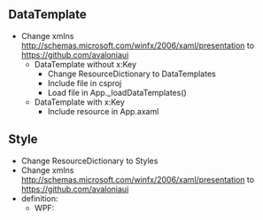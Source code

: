 ## DataTemplate
- Change xmlns http://schemas.microsoft.com/winfx/2006/xaml/presentation to https://github.com/avaloniaui
  - DataTemplate without x:Key
    - Change ResourceDictionary to DataTemplates
    - Include file in csproj <AvaloniaResource Include="Views\Layout\LeftContentV.axaml" />
    - Load file in App._loadDataTemplates()
  - DataTemplate with x:Key
    - Include resource in App.axaml <ResourceInclude Source="avares://MH.UI.AvaloniaUI/Resources/DataTemplates/IListItem.axaml"/>

## Style
- Change ResourceDictionary to Styles
- Change xmlns http://schemas.microsoft.com/winfx/2006/xaml/presentation to https://github.com/avaloniaui
- definition:
	- WPF: <Style x:Key="MH.S.IconTextBlockItemsControl" TargetType="{x:Type c:IconTextBlockItemsControl}">
	- Avalonia: <Style Selector="c|IconTextBlockItemsControl">
- Avalonia doesn't have style inheritance but ControlTheme have it
- include styles in App.axaml using StyleInclude

## BasedOn Styles
- MH.S.IconTextBlockItemsControl
	- MH.S.IconTextBlockItemsControl.Borders.RoundDark

- Binding.DoNothing => AvaloniaProperty.UnsetValue
- LayoutTransform is LayoutTransformControl
- AttachedProperties in ContntrolTemplate can't be bind like this: {Binding Path=(ap:Icon.Data)} but like this: {TemplateBinding (ap:Icon.Data)}
- FocusVisualStyle is FocusAdorner


## Info
- ResourceConverter doesn't look for resources in DataTemplate! so check if they are some resources in DataTemplates.
- There is problem with ContentPresenter.DataContext in DataTemplate when just Content is set. So do this:
  <ContentPresenter DataContext="{Binding SlidePanelPinButton}" Content="{Binding}"/>

```cs
public class SlidePanelHost : ContentControl {
  private IDisposable? _boundsSubscription;

  public override void OnApplyTemplate() {
    base.OnApplyTemplate();

    var canvas = this.FindControl<Canvas>("Canvas");
    if (canvas != null && _boundsSubscription == null) {
      _boundsSubscription = canvas.GetObservable(BoundsProperty).Subscribe(OnBoundsChanged);
    }
  }

  protected override void OnDetachedFromVisualTree(global::Avalonia.VisualTree.VisualTreeAttachmentEventArgs e) {
    base.OnDetachedFromVisualTree(e);
    _boundsSubscription?.Dispose();
    _boundsSubscription = null;
  }

  private void OnBoundsChanged(Rect bounds) {
    // Handle bounds change
  }
}
```

```
<Style Selector="TickBar">
  <Setter Property="ReservedSpace" Value="{Binding #PART_Track.Thumb.Bounds}"/>
</Style>

DockPanel.Dock="{Binding $parent[TabControl].((uic:TabControl)DataContext).TabStrip.SlotPlacement, Converter={x:Static conv:DockConverter.Inst}}"

IsVisible="{Binding $parent[ToggleButton].IsChecked}"

Content="{Binding Path=(ap:Slot.TopContent), RelativeSource={RelativeSource TemplatedParent}}"

{Binding IsExpanded, DataType=uInt:ITreeItem}
```